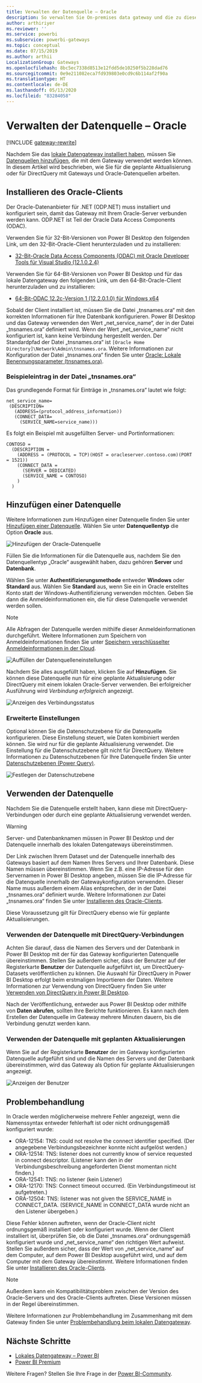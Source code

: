 ```yaml
---
title: Verwalten der Datenquelle – Oracle
description: So verwalten Sie On-premises data gateway und die zu diesem Gateway gehörigen Datenquellen.
author: arthiriyer
ms.reviewer: ''
ms.service: powerbi
ms.subservice: powerbi-gateways
ms.topic: conceptual
ms.date: 07/15/2019
ms.author: arthii
LocalizationGroup: Gateways
ms.openlocfilehash: 8bc5ec7338d8513e12fdd5de10250f5b228dad76
ms.sourcegitcommit: 0e9e211082eca7fd939803e0cd9c6b114af2f90a
ms.translationtype: HT
ms.contentlocale: de-DE
ms.lasthandoff: 05/13/2020
ms.locfileid: "83284058"
---
```

# <a name="manage-your-data-source---oracle"></a>Verwalten der Datenquelle – Oracle

[!INCLUDE [gateway-rewrite](../includes/gateway-rewrite.md)]

Nachdem Sie das [lokale Datengateway installiert haben](/data-integration/gateway/service-gateway-install), müssen Sie [Datenquellen hinzufügen](service-gateway-data-sources.md#add-a-data-source), die mit dem Gateway verwendet werden können. In diesem Artikel wird beschrieben, wie Sie für die geplante Aktualisierung oder für DirectQuery mit Gateways und Oracle-Datenquellen arbeiten.

## <a name="install-the-oracle-client"></a>Installieren des Oracle-Clients

Der Oracle-Datenanbieter für .NET (ODP.NET) muss installiert und konfiguriert sein, damit das Gateway mit Ihrem Oracle-Server verbunden werden kann. ODP.NET ist Teil der Oracle Data Access Components (ODAC).

Verwenden Sie für 32-Bit-Versionen von Power BI Desktop den folgenden Link, um den 32-Bit-Oracle-Client herunterzuladen und zu installieren:

* [32-Bit-Oracle Data Access Components (ODAC) mit Oracle Developer Tools für Visual Studio (12.1.0.2.4)](https://www.oracle.com/technetwork/topics/dotnet/utilsoft-086879.html)

Verwenden Sie für 64-Bit-Versionen von Power BI Desktop und für das lokale Datengateway den folgenden Link, um den 64-Bit-Oracle-Client herunterzuladen und zu installieren:

* [64-Bit-ODAC 12.2c-Version 1 (12.2.0.1.0) für Windows x64](https://www.oracle.com/technetwork/database/windows/downloads/index-090165.html)

Sobald der Client installiert ist, müssen Sie die Datei „tnsnames.ora“ mit den korrekten Informationen für Ihre Datenbank konfigurieren. Power BI Desktop und das Gateway verwenden den Wert „net_service_name“, der in der Datei „tnsnames.ora“ definiert wird. Wenn der Wert „net_service_name“ nicht konfiguriert ist, kann keine Verbindung hergestellt werden. Der Standardpfad der Datei „tnsnames.ora“ ist `[Oracle Home Directory]\Network\Admin\tnsnames.ora`. Weitere Informationen zur Konfiguration der Datei „tnsnames.ora“ finden Sie unter [Oracle: Lokale Benennungsparameter (tnsnames.ora)](https://docs.oracle.com/cd/B28359_01/network.111/b28317/tnsnames.htm).

### <a name="example-tnsnamesora-file-entry"></a>Beispieleintrag in der Datei „tnsnames.ora“

Das grundlegende Format für Einträge in „tnsnames.ora“ lautet wie folgt:

```
net_service_name=
 (DESCRIPTION=
   (ADDRESS=(protocol_address_information))
   (CONNECT_DATA=
     (SERVICE_NAME=service_name)))
```

Es folgt ein Beispiel mit ausgefüllten Server- und Portinformationen:

```
CONTOSO =
  (DESCRIPTION =
    (ADDRESS = (PROTOCOL = TCP)(HOST = oracleserver.contoso.com)(PORT = 1521))
    (CONNECT_DATA =
      (SERVER = DEDICATED)
      (SERVICE_NAME = CONTOSO)
    )
  )
```

## <a name="add-a-data-source"></a>Hinzufügen einer Datenquelle

Weitere Informationen zum Hinzufügen einer Datenquelle finden Sie unter [Hinzufügen einer Datenquelle](service-gateway-data-sources.md#add-a-data-source). Wählen Sie unter **Datenquellentyp** die Option **Oracle** aus.

![Hinzufügen der Oracle-Datenquelle](media/service-gateway-onprem-manage-oracle/data-source-oracle.png)

Füllen Sie die Informationen für die Datenquelle aus, nachdem Sie den Datenquellentyp „Oracle“ ausgewählt haben, dazu gehören **Server** und **Datenbank**. 

Wählen Sie unter **Authentifizierungsmethode** entweder **Windows** oder **Standard** aus. Wählen Sie **Standard** aus, wenn Sie ein in Oracle erstelltes Konto statt der Windows-Authentifizierung verwenden möchten. Geben Sie dann die Anmeldeinformationen ein, die für diese Datenquelle verwendet werden sollen.

> [!NOTE]
> Alle Abfragen der Datenquelle werden mithilfe dieser Anmeldeinformationen durchgeführt. Weitere Informationen zum Speichern von Anmeldeinformationen finden Sie unter [Speichern verschlüsselter Anmeldeinformationen in der Cloud](service-gateway-data-sources.md#store-encrypted-credentials-in-the-cloud).

![Auffüllen der Datenquelleneinstellungen](media/service-gateway-onprem-manage-oracle/data-source-oracle2.png)

Nachdem Sie alles ausgefüllt haben, klicken Sie auf **Hinzufügen**. Sie können diese Datenquelle nun für eine geplante Aktualisierung oder DirectQuery mit einem lokalen Oracle-Server verwenden. Bei erfolgreicher Ausführung wird *Verbindung erfolgreich* angezeigt.

![Anzeigen des Verbindungsstatus](media/service-gateway-onprem-manage-oracle/datasourcesettings4.png)

### <a name="advanced-settings"></a>Erweiterte Einstellungen

Optional können Sie die Datenschutzebene für die Datenquelle konfigurieren. Diese Einstellung steuert, wie Daten kombiniert werden können. Sie wird nur für die geplante Aktualisierung verwendet. Die Einstellung für die Datenschutzebene gilt nicht für DirectQuery. Weitere Informationen zu Datenschutzebenen für Ihre Datenquelle finden Sie unter [Datenschutzebenen (Power Query)](https://support.office.com/article/Privacy-levels-Power-Query-CC3EDE4D-359E-4B28-BC72-9BEE7900B540).

![Festlegen der Datenschutzebene](media/service-gateway-onprem-manage-oracle/datasourcesettings9.png)

## <a name="use-the-data-source"></a>Verwenden der Datenquelle

Nachdem Sie die Datenquelle erstellt haben, kann diese mit DirectQuery-Verbindungen oder durch eine geplante Aktualisierung verwendet werden.

> [!WARNING]
> Server- und Datenbanknamen müssen in Power BI Desktop und der Datenquelle innerhalb des lokalen Datengateways übereinstimmen.

Der Link zwischen Ihrem Dataset und der Datenquelle innerhalb des Gateways basiert auf dem Namen Ihres Servers und Ihrer Datenbank. Diese Namen müssen übereinstimmen. Wenn Sie z.B. eine IP-Adresse für den Servernamen in Power BI Desktop angeben, müssen Sie die IP-Adresse für die Datenquelle innerhalb der Gatewaykonfiguration verwenden. Dieser Name muss außerdem einem Alias entsprechen, der in der Datei „tnsnames.ora“ definiert wurde. Weitere Informationen zur Datei „tnsnames.ora“ finden Sie unter [Installieren des Oracle-Clients](#install-the-oracle-client).

Diese Voraussetzung gilt für DirectQuery ebenso wie für geplante Aktualisierungen.

### <a name="use-the-data-source-with-directquery-connections"></a>Verwenden der Datenquelle mit DirectQuery-Verbindungen

Achten Sie darauf, dass die Namen des Servers und der Datenbank in Power BI Desktop mit der für das Gateway konfigurierten Datenquelle übereinstimmen. Stellen Sie außerdem sicher, dass der Benutzer auf der Registerkarte **Benutzer** der Datenquelle aufgeführt ist, um DirectQuery-Datasets veröffentlichen zu können. Die Auswahl für DirectQuery in Power BI Desktop erfolgt beim erstmaligen Importieren der Daten. Weitere Informationen zur Verwendung von DirectQuery finden Sie unter [Verwenden von DirectQuery in Power BI Desktop](desktop-use-directquery.md).

Nach der Veröffentlichung, entweder aus Power BI Desktop oder mithilfe von **Daten abrufen**, sollten Ihre Berichte funktionieren. Es kann nach dem Erstellen der Datenquelle im Gateway mehrere Minuten dauern, bis die Verbindung genutzt werden kann.

### <a name="use-the-data-source-with-scheduled-refresh"></a>Verwenden der Datenquelle mit geplanten Aktualisierungen

Wenn Sie auf der Registerkarte **Benutzer** der im Gateway konfigurierten Datenquelle aufgeführt sind und die Namen des Servers und der Datenbank übereinstimmen, wird das Gateway als Option für geplante Aktualisierungen angezeigt.

![Anzeigen der Benutzer](media/service-gateway-onprem-manage-oracle/powerbi-gateway-enterprise-schedule-refresh.png)

## <a name="troubleshooting"></a>Problembehandlung

In Oracle werden möglicherweise mehrere Fehler angezeigt, wenn die Namenssyntax entweder fehlerhaft ist oder nicht ordnungsgemäß konfiguriert wurde:

* ORA-12154: TNS: could not resolve the connect identifier specified. (Der angegebene Verbindungsbezeichner konnte nicht aufgelöst werden.)
* ORA-12514: TNS: listener does not currently know of service requested in connect descriptor. (Listener kann den in der Verbindungsbeschreibung angeforderten Dienst momentan nicht finden.)
* ORA-12541: TNS: no listener (kein Listener)
* ORA-12170: TNS: Connect timeout occurred. (Ein Verbindungstimeout ist aufgetreten.)
* ORA-12504: TNS: listener was not given the SERVICE_NAME in CONNECT_DATA. (SERVICE_NAME in CONNECT_DATA wurde nicht an den Listener übergeben.)

Diese Fehler können auftreten, wenn der Oracle-Client nicht ordnungsgemäß installiert oder konfiguriert wurde. Wenn der Client installiert ist, überprüfen Sie, ob die Datei „tnsnames.ora“ ordnungsgemäß konfiguriert wurde und „net_service_name“ den richtigen Wert aufweist. Stellen Sie außerdem sicher, dass der Wert von „net_service_name“ auf dem Computer, auf dem Power BI Desktop ausgeführt wird, und auf dem Computer mit dem Gateway übereinstimmt. Weitere Informationen finden Sie unter [Installieren des Oracle-Clients](#install-the-oracle-client).

> [!NOTE]
> Außerdem kann ein Kompatibilitätsproblem zwischen der Version des Oracle-Servers und des Oracle-Clients auftreten. Diese Versionen müssen in der Regel übereinstimmen.

Weitere Informationen zur Problembehandlung im Zusammenhang mit dem Gateway finden Sie unter [Problembehandlung beim lokalen Datengateway](/data-integration/gateway/service-gateway-tshoot).

## <a name="next-steps"></a>Nächste Schritte

* [Lokales Datengateway – Power BI](service-gateway-onprem-tshoot.md)
* [Power BI Premium](../admin/service-premium-what-is.md)

Weitere Fragen? Stellen Sie Ihre Frage in der [Power BI-Community](https://community.powerbi.com/).

